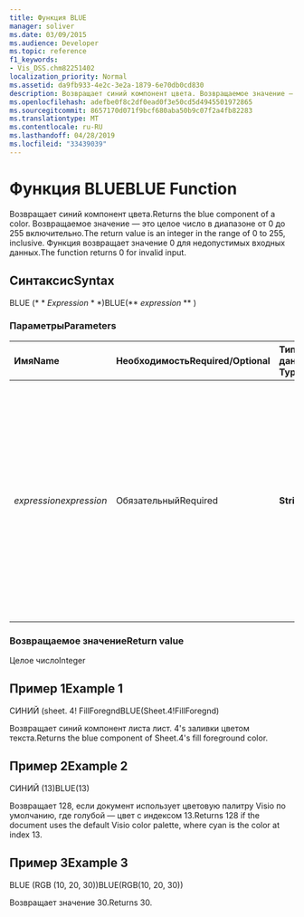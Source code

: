 ```yaml
---
title: Функция BLUE
manager: soliver
ms.date: 03/09/2015
ms.audience: Developer
ms.topic: reference
f1_keywords:
- Vis_DSS.chm82251402
localization_priority: Normal
ms.assetid: da9fb933-4e2c-3e2a-1879-6e70db0cd830
description: Возвращает синий компонент цвета. Возвращаемое значение — это целое число в диапазоне от 0 до 255 включительно. Функция возвращает значение 0 для недопустимых входных данных.
ms.openlocfilehash: adefbe0f8c2df0ead0f3e50cd5d4945501972865
ms.sourcegitcommit: 8657170d071f9bcf680aba50b9c07f2a4fb82283
ms.translationtype: MT
ms.contentlocale: ru-RU
ms.lasthandoff: 04/28/2019
ms.locfileid: "33439039"
---
```

# <a name="blue-function"></a><span data-ttu-id="3ec3e-105">Функция BLUE</span><span class="sxs-lookup"><span data-stu-id="3ec3e-105">BLUE Function</span></span>

<span data-ttu-id="3ec3e-106">Возвращает синий компонент цвета.</span><span class="sxs-lookup"><span data-stu-id="3ec3e-106">Returns the blue component of a color.</span></span> <span data-ttu-id="3ec3e-107">Возвращаемое значение — это целое число в диапазоне от 0 до 255 включительно.</span><span class="sxs-lookup"><span data-stu-id="3ec3e-107">The return value is an integer in the range of 0 to 255, inclusive.</span></span> <span data-ttu-id="3ec3e-108">Функция возвращает значение 0 для недопустимых входных данных.</span><span class="sxs-lookup"><span data-stu-id="3ec3e-108">The function returns 0 for invalid input.</span></span>
  
## <a name="syntax"></a><span data-ttu-id="3ec3e-109">Синтаксис</span><span class="sxs-lookup"><span data-stu-id="3ec3e-109">Syntax</span></span>

<span data-ttu-id="3ec3e-110">BLUE (\* \* *Expression* \* \*)</span><span class="sxs-lookup"><span data-stu-id="3ec3e-110">BLUE(\*\* *expression* \*\* )</span></span> 
  
### <a name="parameters"></a><span data-ttu-id="3ec3e-111">Параметры</span><span class="sxs-lookup"><span data-stu-id="3ec3e-111">Parameters</span></span>

|<span data-ttu-id="3ec3e-112">**Имя**</span><span class="sxs-lookup"><span data-stu-id="3ec3e-112">**Name**</span></span>|<span data-ttu-id="3ec3e-113">**Необходимость**</span><span class="sxs-lookup"><span data-stu-id="3ec3e-113">**Required/Optional**</span></span>|<span data-ttu-id="3ec3e-114">**Тип данных**</span><span class="sxs-lookup"><span data-stu-id="3ec3e-114">**Data Type**</span></span>|<span data-ttu-id="3ec3e-115">**Описание**</span><span class="sxs-lookup"><span data-stu-id="3ec3e-115">**Description**</span></span>|
|:-----|:-----|:-----|:-----|
| <span data-ttu-id="3ec3e-116">_expression_</span><span class="sxs-lookup"><span data-stu-id="3ec3e-116">_expression_</span></span> <br/> |<span data-ttu-id="3ec3e-117">Обязательный</span><span class="sxs-lookup"><span data-stu-id="3ec3e-117">Required</span></span>  <br/> |<span data-ttu-id="3ec3e-118">**String**</span><span class="sxs-lookup"><span data-stu-id="3ec3e-118">**String**</span></span> <br/> |<span data-ttu-id="3ec3e-119">Индекс цвета в таблице цветов документа, выражение, которое разрешается в настраиваемый цвет (например, RGB или HSL), или ссылка на ячейку, содержащую цветовой индекс или цветовой результат.</span><span class="sxs-lookup"><span data-stu-id="3ec3e-119">An index of a color in the document's color table, an expression that resolves to a custom color (like RGB or HSL), or a reference to a cell that contains a color index or color result.</span></span>  <br/> |
   
### <a name="return-value"></a><span data-ttu-id="3ec3e-120">Возвращаемое значение</span><span class="sxs-lookup"><span data-stu-id="3ec3e-120">Return value</span></span>

<span data-ttu-id="3ec3e-121">Целое число</span><span class="sxs-lookup"><span data-stu-id="3ec3e-121">Integer</span></span>
  
## <a name="example-1"></a><span data-ttu-id="3ec3e-122">Пример 1</span><span class="sxs-lookup"><span data-stu-id="3ec3e-122">Example 1</span></span>

<span data-ttu-id="3ec3e-123">СИНИЙ (sheet. 4! FillForegnd</span><span class="sxs-lookup"><span data-stu-id="3ec3e-123">BLUE(Sheet.4!FillForegnd)</span></span>
  
<span data-ttu-id="3ec3e-124">Возвращает синий компонент листа лист. 4's заливки цветом текста.</span><span class="sxs-lookup"><span data-stu-id="3ec3e-124">Returns the blue component of Sheet.4's fill foreground color.</span></span>
  
## <a name="example-2"></a><span data-ttu-id="3ec3e-125">Пример 2</span><span class="sxs-lookup"><span data-stu-id="3ec3e-125">Example 2</span></span>

<span data-ttu-id="3ec3e-126">СИНИЙ (13)</span><span class="sxs-lookup"><span data-stu-id="3ec3e-126">BLUE(13)</span></span>
  
<span data-ttu-id="3ec3e-127">Возвращает 128, если документ использует цветовую палитру Visio по умолчанию, где голубой — цвет с индексом 13.</span><span class="sxs-lookup"><span data-stu-id="3ec3e-127">Returns 128 if the document uses the default Visio color palette, where cyan is the color at index 13.</span></span>
  
## <a name="example-3"></a><span data-ttu-id="3ec3e-128">Пример 3</span><span class="sxs-lookup"><span data-stu-id="3ec3e-128">Example 3</span></span>

<span data-ttu-id="3ec3e-129">BLUE (RGB (10, 20, 30))</span><span class="sxs-lookup"><span data-stu-id="3ec3e-129">BLUE(RGB(10, 20, 30))</span></span>
  
<span data-ttu-id="3ec3e-130">Возвращает значение 30.</span><span class="sxs-lookup"><span data-stu-id="3ec3e-130">Returns 30.</span></span>
  

